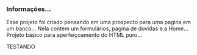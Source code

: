 ### Informações...
Esse projeto foi criado pensando em uma prospecto para uma pagina em um banco...
Nela contem um formulários, pagina de duvidas e a Home...
Projeto básico para aperfeiçoamento do HTML puro...



TESTANDO